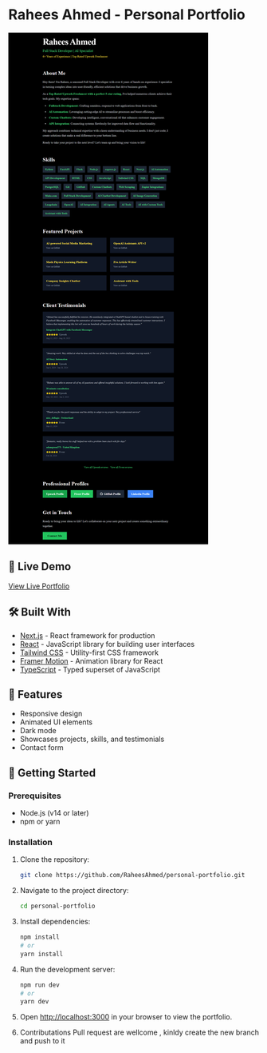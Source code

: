 # Rahees Ahmed - Personal Portfolio

![Portfolio Screenshot](public/screenshot.png)

## 🚀 Live Demo

[View Live Portfolio](https://raheesahmed.vercel.app)

## 🛠️ Built With

- [Next.js](https://nextjs.org/) - React framework for production
- [React](https://reactjs.org/) - JavaScript library for building user interfaces
- [Tailwind CSS](https://tailwindcss.com/) - Utility-first CSS framework
- [Framer Motion](https://www.framer.com/motion/) - Animation library for React
- [TypeScript](https://www.typescriptlang.org/) - Typed superset of JavaScript

## 🌟 Features

- Responsive design
- Animated UI elements
- Dark mode
- Showcases projects, skills, and testimonials
- Contact form

## 🚀 Getting Started

### Prerequisites

- Node.js (v14 or later)
- npm or yarn

### Installation

1. Clone the repository:
   ```bash
   git clone https://github.com/RaheesAhmed/personal-portfolio.git
   ```

2. Navigate to the project directory:
   ```bash
   cd personal-portfolio
   ```

3. Install dependencies:
   ```bash
   npm install
   # or
   yarn install
   ```

4. Run the development server:
   ```bash
   npm run dev
   # or
   yarn dev
   ```

5. Open [http://localhost:3000](http://localhost:3000) in your browser to view the portfolio.

6. Contributations
   Pull request are wellcome , kinldy create the new branch and push to it 

